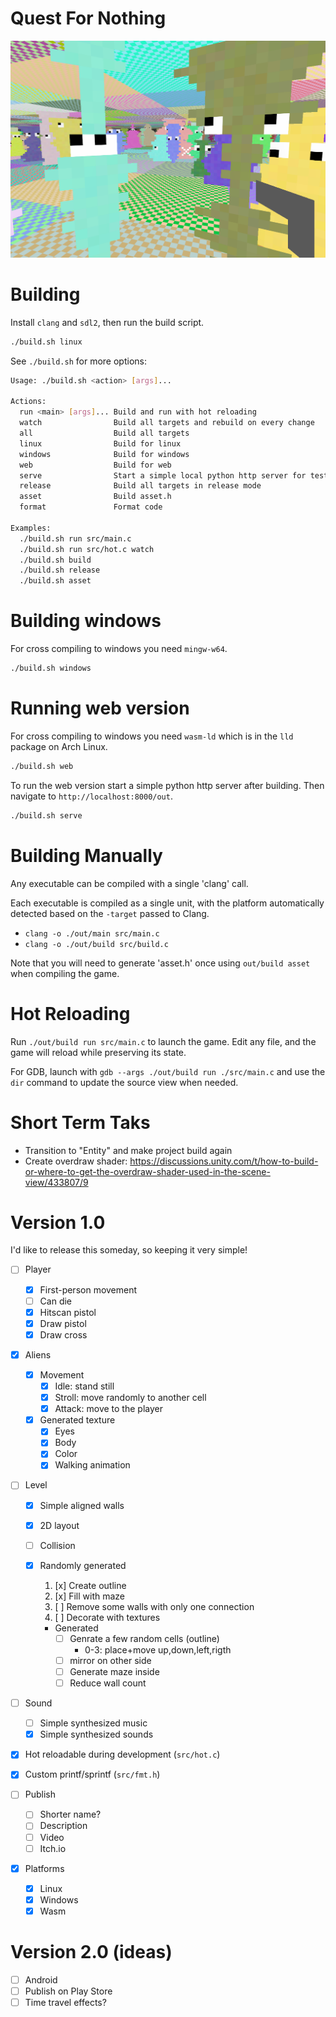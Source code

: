 # Quest For Nothing

![](screenshot.png)


# Building

Install `clang` and `sdl2`, then run the build script.

```bash
./build.sh linux
```

See `./build.sh` for more options:

```bash
Usage: ./build.sh <action> [args]...

Actions:
  run <main> [args]... Build and run with hot reloading
  watch                Build all targets and rebuild on every change
  all                  Build all targets
  linux                Build for linux
  windows              Build for windows
  web                  Build for web
  serve                Start a simple local python http server for testing the web version
  release              Build all targets in release mode
  asset                Build asset.h
  format               Format code

Examples:
  ./build.sh run src/main.c
  ./build.sh run src/hot.c watch
  ./build.sh build
  ./build.sh release
  ./build.sh asset
```

# Building windows
For cross compiling to windows you need `mingw-w64`.

```bash
./build.sh windows
```

# Running web version
For cross compiling to windows you need `wasm-ld` which is in the `lld` package on Arch Linux.

```bash
./build.sh web
```

To run the web version start a simple python http server after building. Then navigate to `http://localhost:8000/out`.

```bash
./build.sh serve
```

# Building Manually

Any executable can be compiled with a single 'clang' call.

Each executable is compiled as a single unit, with the platform automatically detected based on the `-target` passed to Clang.

- `clang -o ./out/main src/main.c`
- `clang -o ./out/build src/build.c`

Note that you will need to generate 'asset.h' once using `out/build asset` when compiling the game.

# Hot Reloading

Run `./out/build run src/main.c` to launch the game. Edit any file, and the game will reload while preserving its state.

For GDB, launch with `gdb --args ./out/build run ./src/main.c` and use the `dir` command to update the source view when needed.

# Short Term Taks
- Transition to "Entity" and make project build again
- Create overdraw shader: https://discussions.unity.com/t/how-to-build-or-where-to-get-the-overdraw-shader-used-in-the-scene-view/433807/9

# Version 1.0
I'd like to release this someday, so keeping it very simple!

- [ ] Player
  - [x] First-person movement
  - [ ] Can die
  - [x] Hitscan pistol
  - [x] Draw pistol
  - [x] Draw cross

- [x] Aliens
  - [x] Movement
    - [x] Idle: stand still
    - [x] Stroll: move randomly to another cell
    - [x] Attack: move to the player

  - [x] Generated texture
    - [x] Eyes
    - [x] Body
    - [x] Color
    - [x] Walking animation

- [ ] Level
  - [x] Simple aligned walls
  - [x] 2D layout
  - [ ] Collision
  - [x] Randomly generated
      1. [x] Create outline
      2. [x] Fill with maze
      3. [ ] Remove some walls with only one connection
      4. [ ] Decorate with textures

    - Generated
      - [ ] Genrate a few random cells (outline)
        - 0-3: place+move up,down,left,rigth
      - [ ] mirror on other side
      - [ ] Generate maze inside
      - [ ] Reduce wall count

- [ ] Sound
  - [ ] Simple synthesized music
  - [x] Simple synthesized sounds

- [x] Hot reloadable during development (`src/hot.c`)
- [x] Custom printf/sprintf (`src/fmt.h`)

- [ ] Publish
  - [ ] Shorter name?
  - [ ] Description
  - [ ] Video
  - [ ] Itch.io

- [x] Platforms
  - [x] Linux
  - [x] Windows
  - [x] Wasm

# Version 2.0 (ideas)

- [ ] Android
- [ ] Publish on Play Store
- [ ] Time travel effects?
